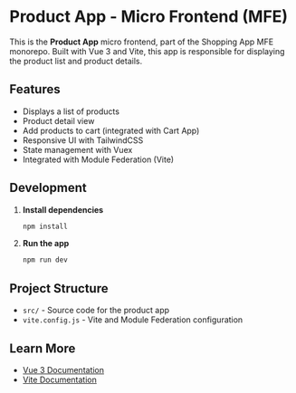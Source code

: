 # Product App - Micro Frontend (MFE)

This is the **Product App** micro frontend, part of the Shopping App MFE monorepo. Built with Vue 3 and Vite, this app is responsible for displaying the product list and product details.

## Features

- Displays a list of products
- Product detail view
- Add products to cart (integrated with Cart App)
- Responsive UI with TailwindCSS
- State management with Vuex
- Integrated with Module Federation (Vite)

## Development

1. **Install dependencies**
   ```sh
   npm install
   ```

2. **Run the app**
   ```sh
   npm run dev
   ```

## Project Structure

- `src/` - Source code for the product app
- `vite.config.js` - Vite and Module Federation configuration

## Learn More

- [Vue 3 Documentation](https://vuejs.org/)
- [Vite Documentation](https://vitejs.dev/)